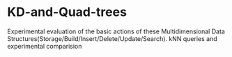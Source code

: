 # KD-and-Quad-trees
Experimental evaluation of the basic actions of these Multidimensional Data Structures(Storage/Build/Insert/Delete/Update/Search). kNN queries and experimental comparision
